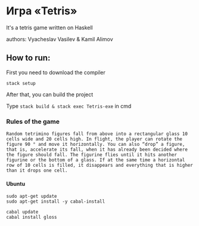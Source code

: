 # Игра «Tetris»
It's a tetris game written on Haskell 

authors: Vyacheslav Vasilev & Kamil Alimov

## How to run:
First you need to download the compiler

```
stack setup
```
After that, you can build the project

Type `stack build & stack exec Tetris-exe` in cmd


### Rules of the game


```
Random tetrimino figures fall from above into a rectangular glass 10 cells wide and 20 cells high. In flight, the player can rotate the figure 90 ° and move it horizontally. You can also “drop” a figure, that is, accelerate its fall, when it has already been decided where the figure should fall. The figurine flies until it hits another figurine or the bottom of a glass. If at the same time a horizontal row of 10 cells is filled, it disappears and everything that is higher than it drops one cell.
```


#### Ubuntu

```
sudo apt-get update
sudo apt-get install -y cabal-install

cabal update
cabal install gloss
```

